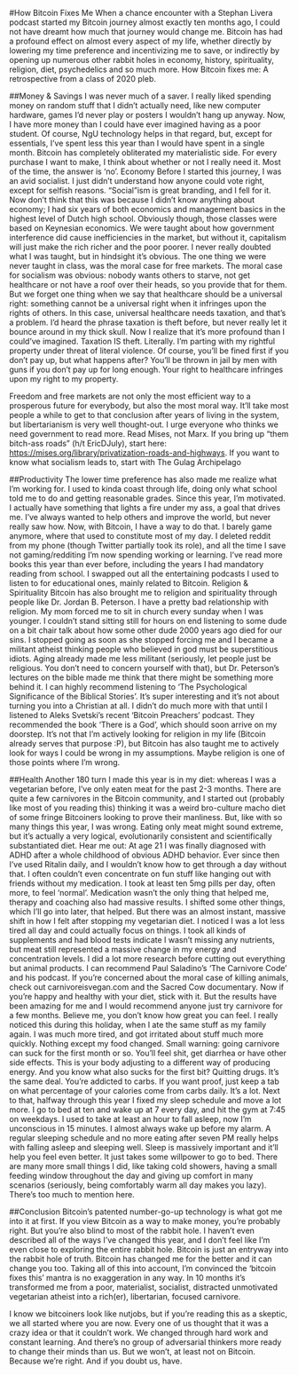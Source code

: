 #How Bitcoin Fixes Me
When a chance encounter with a Stephan Livera podcast started my Bitcoin journey almost exactly ten months ago, I could not have dreamt how much that journey would change me. Bitcoin has had a profound effect on almost every aspect of my life, whether directly by lowering my time preference and incentivizing me to save, or indirectly by opening up numerous other rabbit holes in economy, history, spirituality, religion, diet, psychedelics and so much more.
How Bitcoin fixes me: A retrospective from a class of 2020 pleb.

##Money & Savings
I was never much of a saver. I really liked spending money on random stuff that I didn’t actually need, like new computer hardware, games I’d never play or posters I wouldn’t hang up anyway. Now, I have more money than I could have ever imagined having as a poor student. Of course, NgU technology helps in that regard, but, except for essentials, I’ve spent less this year than I would have spent in a single month. Bitcoin has completely obliterated my materialistic side. For every purchase I want to make, I think about whether or not I really need it. Most of the time, the answer is ‘no’.
Economy
Before I started this journey, I was an avid socialist. I just didn’t understand how anyone could vote right, except for selfish reasons. “Social”ism is great branding, and I fell for it. Now don’t think that this was because I didn’t know anything about economy; I had six years of both economics and management basics in the highest level of Dutch high school. Obviously though, those classes were based on Keynesian economics. We were taught about how government interference did cause inefficiencies in the market, but without it, capitalism will just make the rich richer and the poor poorer. I never really doubted what I was taught, but in hindsight it’s obvious.
The one thing we were never taught in class, was the moral case for free markets. The moral case for socialism was obvious: nobody wants others to starve, not get healthcare or not have a roof over their heads, so you provide that for them. But we forget one thing when we say that healthcare should be a universal right: something cannot be a universal right when it infringes upon the rights of others. In this case, universal healthcare needs taxation, and that’s a problem. I’d heard the phrase taxation is theft before, but never really let it bounce around in my thick skull. Now I realize that it’s more profound than I could’ve imagined. Taxation IS theft. Literally. I’m parting with my rightful property under threat of literal violence. Of course, you’ll be fined first if you don’t pay up, but what happens after? You’ll be thrown in jail by men with guns if you don’t pay up for long enough. Your right to healthcare infringes upon my right to my property.

Freedom and free markets are not only the most efficient way to a prosperous future for everybody, but also the most moral way. It’ll take most people a while to get to that conclusion after years of living in the system, but libertarianism is very well thought-out. I urge everyone who thinks we need government to read more. Read Mises, not Marx. If you bring up “them bitch-ass roads” (h/t EricDJuly), start here: https://mises.org/library/privatization-roads-and-highways. If you want to know what socialism leads to, start with The Gulag Archipelago 

##Productivity
The lower time preference has also made me realize what I’m working for. I used to kinda coast through life, doing only what school told me to do and getting reasonable grades. Since this year, I’m motivated. I actually have something that lights a fire under my ass, a goal that drives me. I’ve always wanted to help others and improve the world, but never really saw how. Now, with Bitcoin, I have a way to do that.
I barely game anymore, where that used to constitute most of my day. I deleted reddit from my phone (though Twitter partially took its role), and all the time I save not gaming/redditing I’m now spending working or learning. I’ve read more books this year than ever before, including the years I had mandatory reading from school. I swapped out all the entertaining podcasts I used to listen to for educational ones, mainly related to Bitcoin.
Religion & Spirituality
Bitcoin has also brought me to religion and spirituality through people like Dr. Jordan B. Peterson. I have a pretty bad relationship with religion. My mom forced me to sit in church every sunday when I was younger. I couldn’t stand sitting still for hours on end listening to some dude on a bit chair talk about how some other dude 2000 years ago died for our sins. I stopped going as soon as she stopped forcing me and I became a militant atheist thinking people who believed in god must be superstitious idiots.
Aging already made me less militant (seriously, let people just be religious. You don’t need to concern yourself with that), but Dr. Peterson’s lectures on the bible made me think that there might be something more behind it. I can highly recommend listening to ‘The Psychological Significance of the Biblical Stories’. It’s super interesting and it’s not about turning you into a Christian at all. I didn’t do much more with that until I listened to Aleks Svetski’s recent ‘Bitcoin Preachers’ podcast. They recommended the book ‘There is a God’, which should soon arrive on my doorstep. It’s not that I’m actively looking for religion in my life (Bitcoin already serves that purpose :P), but Bitcoin has also taught me to actively look for ways I could be wrong in my assumptions. Maybe religion is one of those points where I’m wrong. 

##Health
Another 180 turn I made this year is in my diet: whereas I was a vegetarian before, I’ve only eaten meat for the past 2-3 months. There are quite a few carnivores in the Bitcoin community, and I started out (probably like most of you reading this) thinking it was a weird bro-culture macho diet of some fringe Bitcoiners looking to prove their manliness. But, like with so many things this year, I was wrong. Eating only meat might sound extreme, but it’s actually a very logical, evolutionarily consistent and scientifically substantiated diet. Hear me out: 
At age 21 I was finally diagnosed with ADHD after a whole childhood of obvious ADHD behavior. Ever since then I’ve used Ritalin daily, and I wouldn’t know how to get through a day without that. I often couldn’t even concentrate on fun stuff like hanging out with friends without my medication. I took at least ten 5mg pills per day, often more, to feel ‘normal’. Medication wasn’t the only thing that helped me, therapy and coaching also had massive results. I shifted some other things, which I’ll go into later, that helped. But there was an almost instant, massive shift in how I felt after stopping my vegetarian diet. I noticed I was a lot less tired all day and could actually focus on things. I took all kinds of supplements and had blood tests indicate I wasn’t missing any nutrients, but meat still represented a massive change in my energy and concentration levels. 
I did a lot more research before cutting out everything but animal products. I can recommend Paul Saladino’s ‘The Carnivore Code’ and his podcast. If you’re concerned about the moral case of killing animals, check out carnivoreisvegan.com and the Sacred Cow documentary.
Now if you’re happy and healthy with your diet, stick with it. But the results have been amazing for me and I would recommend anyone just try carnivore for a few months. Believe me, you don’t know how great you can feel. I really noticed this during this holiday, when I ate the same stuff as my family again. I was much more tired, and got irritated about stuff much more quickly. Nothing except my food changed. Small warning: going carnivore can suck for the first month or so. You’ll feel shit, get diarrhea or have other side effects. This is your body adjusting to a different way of producing energy. And you know what also sucks for the first bit? Quitting drugs. It’s the same deal. You’re addicted to carbs. If you want proof, just keep a tab on what percentage of your calories come from carbs daily. It’s a lot.
Next to that, halfway through this year I fixed my sleep schedule and move a lot more. I go to bed at ten and wake up at 7 every day, and hit the gym at 7:45 on weekdays. I used to take at least an hour to fall asleep, now I’m unconscious in 15 minutes. I almost always wake up before my alarm. A regular sleeping schedule and no more eating after seven PM really helps with falling asleep and sleeping well. Sleep is massively important and it’ll help you feel even better. It just takes some willpower to go to bed. 
There are many more small things I did, like taking cold showers, having a small feeding window throughout the day and giving up comfort in many scenarios (seriously, being comfortably warm all day makes you lazy). There’s too much to mention here. 

##Conclusion
Bitcoin’s patented number-go-up technology is what got me into it at first. If you view Bitcoin as a way to make money, you’re probably right. But you’re also blind to most of the rabbit hole. I haven’t even described all of the ways I’ve changed this year, and I don’t feel like I’m even close to exploring the entire rabbit hole. Bitcoin is just an entryway into the rabbit hole of truth. Bitcoin has changed me for the better and it can change you too. Taking all of this into account, I’m convinced the ‘bitcoin fixes this’ mantra is no exaggeration in any way. In 10 months it’s transformed me from a poor, materialist, socialist, distracted unmotivated vegetarian atheist into a rich(er), libertarian, focused carnivore.

I know we bitcoiners look like nutjobs, but if you’re reading this as a skeptic, we all started where you are now. Every one of us thought that it was a crazy idea or that it couldn’t work. We changed through hard work and constant learning. And there’s no group of adversarial thinkers more ready to change their minds than us. But we won’t, at least not on Bitcoin. Because we’re right. And if you doubt us, have.
